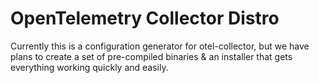 # OpenTelemetry Collector Distro

Currently this is a configuration generator for otel-collector, but we have plans to create a set of pre-compiled binaries & an installer that gets everything working quickly and easily.